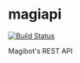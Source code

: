# magiapi

[![Build Status](https://travis-ci.org/elis-platform/manager.svg?branch=master)](https://travis-ci.org/elis-platform/manager)

Magibot's REST API
